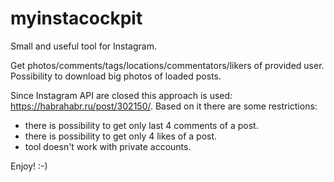 # myinstacockpit
Small and useful tool for Instagram.

Get photos/comments/tags/locations/commentators/likers of provided user.
Possibility to download big photos of loaded posts.

Since Instagram API are closed this approach is used: https://habrahabr.ru/post/302150/.
Based on it there are some restrictions:
  - there is possibility to get only last 4 comments of a post.
  - there is possibility to get only 4 likes of a post.
  - tool doesn't work with private accounts.

Enjoy! :-)
